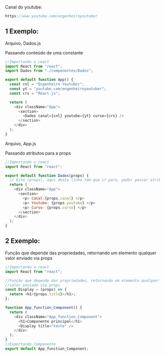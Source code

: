 Canal do youtube:

```js
https://www.youtube.com/engenheiroyoutuber
```

## 1 Exemplo:

Arquivo, Dados.js

Passando conteúdo de uma constante

```js
//Importando o react
import React from "react";
import Dados from "./componentes/Dados";

export default function App() {
  const cnl = "Engenheiro Youtuber";
  const yt = "youtube.com/engenheiroyoutuber";
  const crs = "React.js";

  return (
    <div className="App">
      <section>
        <Dados canal={cnl} youtube={yt} curso={crs} />
      </section>
    </div>
  );
}
```

Arquivo, App.js

Passando atributos para a props

```js
//Importando o react
import React from "react";

export default function Dados(props) {
  // Este (props), aqui desta linha tem que ir para, poder passar atributos para o componente
  return (
    <div className="App">
      <section>
        <p> Canal:{props.canal} </p>
        <p> Youtube: {props.youtube} </p>
        <p> Curso: {props.curso} </p>
      </section>
    </div>
  );
}
```

## 2 Exemplo:

Função que depende das propriedades, retornando um elemento qualquer
valor enviado via props

```js
//Importando o react
import React from "react";

//Função que depende das propriedades, retornando um elemento qualquer
//valor enviado via props
const Display = (props) => {
  return <h1>{props.title}</h1>;
};

function App_function_Component() {
  return (
    <div className="App_function_Component">
      <h1>Componente principal</h1>
      <Display title="teste" />
    </div>
  );
}
//Exportando Componente
export default App_function_Component;
```
